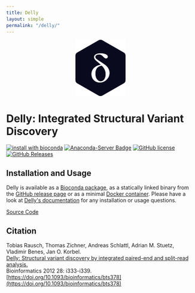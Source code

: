 ```yaml
---
title: Delly
layout: simple
permalink: "/delly/"
---
```


<p align="center">
   <a href="https://academic.oup.com/bioinformatics/article/28/18/i333/245403/DELLY-structural-variant-discovery-by-integrated">
   <img height="150" src="https://raw.githubusercontent.com/dellytools/assets/master/delly-logo/delly-logo-539x600.png">
   </a>
</p>
<h1>Delly: Integrated Structural Variant Discovery</h1>


[![install with bioconda](https://img.shields.io/badge/install%20with-bioconda-brightgreen.svg?style=flat-square)](http://bioconda.github.io/recipes/delly/README.html)
[![Anaconda-Server Badge](https://anaconda.org/bioconda/delly/badges/downloads.svg)](https://anaconda.org/bioconda/delly)
[![GitHub license](https://img.shields.io/badge/License-GPLv3-blue.svg)](https://raw.githubusercontent.com/dellytools/delly/master/LICENSE)
[![GitHub Releases](https://img.shields.io/github/release/dellytools/delly.svg)](https://github.com/dellytools/delly/releases)


## Installation and Usage

Delly is available as a [Bioconda package](https://anaconda.org/bioconda/delly), as a statically linked binary from the [GitHub release page](https://github.com/dellytools/delly/releases/) or as a minimal [Docker container](https://hub.docker.com/r/dellytools/delly/). Please have a look at [Delly's documentation](https://github.com/dellytools/delly/blob/master/README.md) for any installation or usage questions.

[Source Code](https://github.com/dellytools/delly/)

## Citation

Tobias Rausch, Thomas Zichner, Andreas Schlattl, Adrian M. Stuetz, Vladimir Benes, Jan O. Korbel.  
[Delly: Structural variant discovery by integrated paired-end and split-read analysis.](http://bioinformatics.oxfordjournals.org/content/28/18/i333.abstract)      
Bioinformatics 2012 28: i333-i339.      
[https://doi.org/10.1093/bioinformatics/bts378](https://doi.org/10.1093/bioinformatics/bts378)
